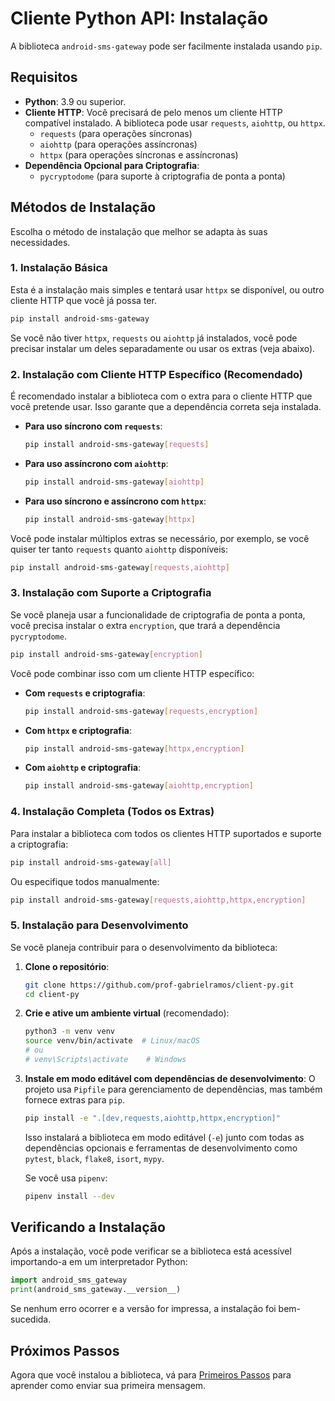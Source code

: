 # Cliente Python API: Instalação

A biblioteca `android-sms-gateway` pode ser facilmente instalada usando `pip`.

## Requisitos

*   **Python**: 3.9 ou superior.
*   **Cliente HTTP**: Você precisará de pelo menos um cliente HTTP compatível instalado. A biblioteca pode usar `requests`, `aiohttp`, ou `httpx`.
    *   `requests` (para operações síncronas)
    *   `aiohttp` (para operações assíncronas)
    *   `httpx` (para operações síncronas e assíncronas)
*   **Dependência Opcional para Criptografia**:
    *   `pycryptodome` (para suporte à criptografia de ponta a ponta)

## Métodos de Instalação

Escolha o método de instalação que melhor se adapta às suas necessidades.

### 1. Instalação Básica

Esta é a instalação mais simples e tentará usar `httpx` se disponível, ou outro cliente HTTP que você já possa ter.

```bash
pip install android-sms-gateway
```
Se você não tiver `httpx`, `requests` ou `aiohttp` já instalados, você pode precisar instalar um deles separadamente ou usar os extras (veja abaixo).

### 2. Instalação com Cliente HTTP Específico (Recomendado)

É recomendado instalar a biblioteca com o extra para o cliente HTTP que você pretende usar. Isso garante que a dependência correta seja instalada.

*   **Para uso síncrono com `requests`**:
    ```bash
    pip install android-sms-gateway[requests]
    ```
*   **Para uso assíncrono com `aiohttp`**:
    ```bash
    pip install android-sms-gateway[aiohttp]
    ```
*   **Para uso síncrono e assíncrono com `httpx`**:
    ```bash
    pip install android-sms-gateway[httpx]
    ```

Você pode instalar múltiplos extras se necessário, por exemplo, se você quiser ter tanto `requests` quanto `aiohttp` disponíveis:
```bash
pip install android-sms-gateway[requests,aiohttp]
```

### 3. Instalação com Suporte a Criptografia

Se você planeja usar a funcionalidade de criptografia de ponta a ponta, você precisa instalar o extra `encryption`, que trará a dependência `pycryptodome`.

```bash
pip install android-sms-gateway[encryption]
```

Você pode combinar isso com um cliente HTTP específico:

*   **Com `requests` e criptografia**:
    ```bash
    pip install android-sms-gateway[requests,encryption]
    ```
*   **Com `httpx` e criptografia**:
    ```bash
    pip install android-sms-gateway[httpx,encryption]
    ```
*   **Com `aiohttp` e criptografia**:
    ```bash
    pip install android-sms-gateway[aiohttp,encryption]
    ```

### 4. Instalação Completa (Todos os Extras)

Para instalar a biblioteca com todos os clientes HTTP suportados e suporte a criptografia:

```bash
pip install android-sms-gateway[all]
```
Ou especifique todos manualmente:
```bash
pip install android-sms-gateway[requests,aiohttp,httpx,encryption]
```

### 5. Instalação para Desenvolvimento

Se você planeja contribuir para o desenvolvimento da biblioteca:

1.  **Clone o repositório**:
    ```bash
    git clone https://github.com/prof-gabrielramos/client-py.git
    cd client-py
    ```
2.  **Crie e ative um ambiente virtual** (recomendado):
    ```bash
    python3 -m venv venv
    source venv/bin/activate  # Linux/macOS
    # ou
    # venv\Scripts\activate    # Windows
    ```
3.  **Instale em modo editável com dependências de desenvolvimento**:
    O projeto usa `Pipfile` para gerenciamento de dependências, mas também fornece extras para `pip`.
    ```bash
    pip install -e ".[dev,requests,aiohttp,httpx,encryption]"
    ```
    Isso instalará a biblioteca em modo editável (`-e`) junto com todas as dependências opcionais e ferramentas de desenvolvimento como `pytest`, `black`, `flake8`, `isort`, `mypy`.

    Se você usa `pipenv`:
    ```bash
    pipenv install --dev
    ```

## Verificando a Instalação

Após a instalação, você pode verificar se a biblioteca está acessível importando-a em um interpretador Python:

```python
import android_sms_gateway
print(android_sms_gateway.__version__)
```

Se nenhum erro ocorrer e a versão for impressa, a instalação foi bem-sucedida.

## Próximos Passos

Agora que você instalou a biblioteca, vá para [Primeiros Passos](./first-steps.md) para aprender como enviar sua primeira mensagem.

